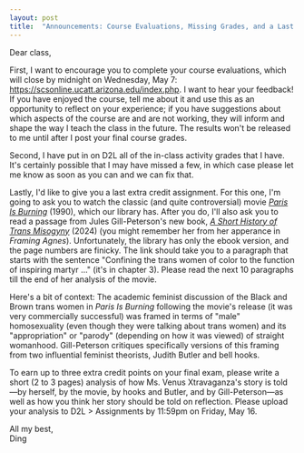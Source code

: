 ```yaml
---
layout: post
title:  "Announcements: Course Evaluations, Missing Grades, and a Last Extra Credit Assignment"
---
```


Dear class,

First, I want to encourage you to complete your course evaluations, which will close by midnight on Wednesday, May 7: <https://scsonline.ucatt.arizona.edu/index.php>. I want to hear your feedback! If you have enjoyed the course, tell me about it and use this as an opportunity to reflect on your experience; if you have suggestions about which aspects of the course are and are not working, they will inform and shape the way I teach the class in the future. The results won't be released to me until after I post your final course grades.

Second, I have put in on D2L all of the in-class activity grades that I have. It's certainly possible that I may have missed a few, in which case please let me know as soon as you can and we can fix that.

Lastly, I'd like to give you a last extra credit assignment. For this one, I'm going to ask you to watch the classic (and quite controversial) movie [*Paris Is Burning*](https://www.kanopy.com/en/arizona/video/10910624) (1990), which our library has. After you do, I'll also ask you to read a passage from Jules Gill-Peterson's new book, [*A Short History of Trans Misogyny*](https://ebookcentral.proquest.com/lib/uaz/reader.action?docID=30734302&ppg=112&c=RVBVQg) (2024) (you might remember her from her apperance in *Framing Agnes*). Unfortunately, the library has only the ebook version, and the page numbers are finicky. The link should take you to a paragraph that starts with the sentence "Confining the trans women of color to the function of inspiring martyr ..." (it's in chapter 3). Please read the next 10 paragraphs till the end of her analysis of the movie.

Here's a bit of context: The academic feminist discussion of the Black and Brown trans women in *Paris Is Burning* following the movie's release (it was very commercially successful) was framed in terms of "male" homosexuality (even though they were talking about trans women) and its "appropriation" or "parody" (depending on how it was viewed) of straight womanhood. Gill-Peterson critiques specifically versions of this framing from two influential feminist theorists, Judith Butler and bell hooks.

To earn up to three extra credit points on your final exam, please write a short (2 to 3 pages) analysis of how Ms. Venus Xtravaganza's story is told—by herself, by the movie, by hooks and Butler, and by Gill-Peterson—as well as how you think her story should be told on reflection. Please upload your analysis to D2L > Assignments by 11:59pm on Friday, May 16.

All my best,\
Ding

